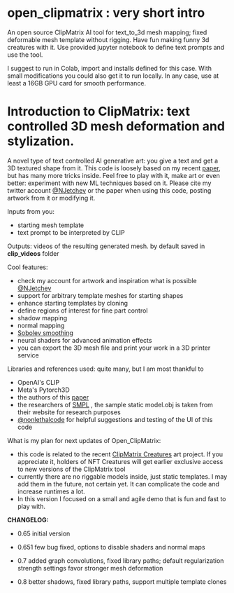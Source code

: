 # open_clipmatrix : very short intro
An open source ClipMatrix AI tool for text_to_3d mesh mapping; fixed deformable mesh template without rigging.
Have fun making funny 3d creatures with it.
Use provided jupyter notebook to define text prompts and use the tool.

I suggest to run in Colab, import and installs defined for this case. With small modifications you could also get it to run locally.
In any case, use at least a 16GB GPU card for smooth performance.

# Introduction to ClipMatrix: text controlled 3D mesh deformation and stylization.

A novel type of text controlled AI generative art: you give a text and get a 3D textured shape from it. 
This code is loosely based on my recent [paper](https://arxiv.org/abs/2109.12922), but has many more tricks inside. Feel free to play with it, make art or even better: experiment with new ML techniques based on it.
Please cite my twitter account [@NJetchev](https://twitter.com/NJetchev) or the paper when using this code, posting artwork from it or modifying it.

Inputs from you:
- starting mesh template
- text prompt to be interpreted by CLIP

Outputs: videos of the resulting generated mesh. by default saved in **clip_videos** folder

Cool features:
- check my account for artwork and inspiration what is possible [@NJetchev](https://twitter.com/NJetchev) 
- support for arbitrary template meshes for starting shapes
- enhance starting templates by cloning
- define regions of interest for fine part control
- shadow mapping
- normal mapping
- [Sobolev smoothing](https://github.com/rgl-epfl/large-steps-pytorch) 
- neural shaders for advanced animation effects
- you can export the 3D mesh file and print your work in a 3D printer service

Libraries and references used: quite many, but I am most thankful to 
- OpenAI's CLIP 
- Meta's Pytorch3D
- the authors of this [paper](https://rgl.epfl.ch/publications/Nicolet2021Large)
- the researchers of [SMPL](https://smpl.is.tue.mpg.de/) , the sample static model.obj is taken from their website for research purposes
- [@nonlethalcode](https://twitter.com/nonlethalcode) for helpful suggestions and testing of the UI of this code


What is my plan for next updates of Open_ClipMatrix:
- this code is related to the recent [ClipMatrix Creatures](https://clipmatrix.wordpress.com/) art project. If you appreciate it, holders of NFT Creatures will get earlier exclusive access to new versions of the ClipMatrix tool
-  currently there are no riggable models inside, just static templates. I may add them in the future, not certain yet. It can complicate the code and increase runtimes a lot. 
- In this version I focused on a small and agile demo that is fun and fast to play with.

**CHANGELOG:**
- 0.65 initial version

- 0.651 few bug fixed, options to disable shaders and normal maps

- 0.7 added graph convolutions, fixed library paths; default regularization strength settings favor stronger mesh deformation

- 0.8 better shadows, fixed library paths, support multiple template clones
